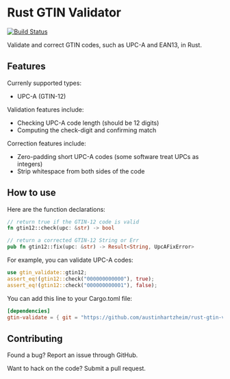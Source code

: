 # Rust GTIN Validator
[![Build Status](https://travis-ci.org/austinhartzheim/rust-upc-validate.svg?branch=master)](https://travis-ci.org/austinhartzheim/rust-upc-validate)

Validate and correct GTIN codes, such as UPC-A and EAN13, in Rust.

## Features
Currenly supported types:
* UPC-A (GTIN-12)

Validation features include:
* Checking UPC-A code length (should be 12 digits)
* Computing the check-digit and confirming match

Correction features include:
* Zero-padding short UPC-A codes (some software treat UPCs as integers)
* Strip whitespace from both sides of the code

## How to use
Here are the function declarations:
```rust
// return true if the GTIN-12 code is valid
fn gtin12::check(upc: &str) -> bool

// return a corrected GTIN-12 String or Err
pub fn gtin12::fix(upc: &str) -> Result<String, UpcAFixError>
```

For example, you can validate UPC-A codes:
```rust
use gtin_validate::gtin12;
assert_eq!(gtin12::check("000000000000"), true);
assert_eq!(gtin12::check("000000000001"), false);
```

You can add this line to your Cargo.toml file:
```toml
[dependencies]
gtin-validate = { git = "https://github.com/austinhartzheim/rust-gtin-validate.git" }
```

## Contributing
Found a bug? Report an issue through GitHub.

Want to hack on the code? Submit a pull request.